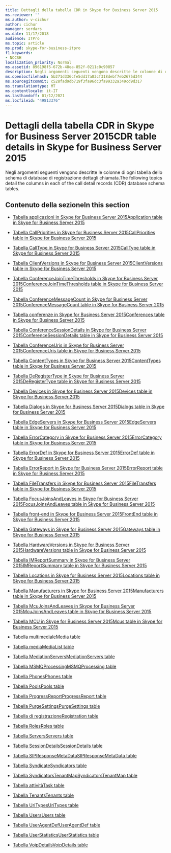 ```yaml
---
title: Dettagli della tabella CDR in Skype for Business Server 2015
ms.reviewer: ''
ms.author: v-cichur
author: cichur
manager: serdars
ms.date: 11/17/2018
audience: ITPro
ms.topic: article
ms.prod: skype-for-business-itpro
f1.keywords:
- NOCSH
localization_priority: Normal
ms.assetid: 896198f5-672b-48ea-852f-0211c0c90857
description: Negli argomenti seguenti vengono descritte le colonne di ogni tabella dello schema di database di registrazione dettagli chiamata.
ms.openlocfilehash: 5b271d336cfe5dd17a83cf318debf7eb2675d344
ms.sourcegitcommit: c528fad9db719f3fa96dc3fa99332a349cd9d317
ms.translationtype: MT
ms.contentlocale: it-IT
ms.lasthandoff: 01/12/2021
ms.locfileid: "49813376"
---
```

# <a name="cdr-table-details-in-skype-for-business-server-2015"></a><span data-ttu-id="c4310-103">Dettagli della tabella CDR in Skype for Business Server 2015</span><span class="sxs-lookup"><span data-stu-id="c4310-103">CDR table details in Skype for Business Server 2015</span></span>
 
<span data-ttu-id="c4310-104">Negli argomenti seguenti vengono descritte le colonne di ogni tabella dello schema di database di registrazione dettagli chiamata.</span><span class="sxs-lookup"><span data-stu-id="c4310-104">The following topics detail the columns in each of the call detail records (CDR) database schema tables.</span></span>
  
## <a name="in-this-section"></a><span data-ttu-id="c4310-105">Contenuto della sezione</span><span class="sxs-lookup"><span data-stu-id="c4310-105">In this section</span></span>

- [<span data-ttu-id="c4310-106">Tabella applicazioni in Skype for Business Server 2015</span><span class="sxs-lookup"><span data-stu-id="c4310-106">Application table in Skype for Business Server 2015</span></span>](application.md)
    
- [<span data-ttu-id="c4310-107">Tabella CallPriorities in Skype for Business Server 2015</span><span class="sxs-lookup"><span data-stu-id="c4310-107">CallPriorities table in Skype for Business Server 2015</span></span>](callpriorities.md)
    
- [<span data-ttu-id="c4310-108">Tabella CallType in Skype for Business Server 2015</span><span class="sxs-lookup"><span data-stu-id="c4310-108">CallType table in Skype for Business Server 2015</span></span>](calltype.md)
    
- [<span data-ttu-id="c4310-109">Tabella ClientVersions in Skype for Business Server 2015</span><span class="sxs-lookup"><span data-stu-id="c4310-109">ClientVersions table in Skype for Business Server 2015</span></span>](clientversions.md)
    
- [<span data-ttu-id="c4310-110">Tabella ConferenceJoinTimeThresholds in Skype for Business Server 2015</span><span class="sxs-lookup"><span data-stu-id="c4310-110">ConferenceJoinTimeThresholds table in Skype for Business Server 2015</span></span>](conferencejointimethresholds.md)
    
- [<span data-ttu-id="c4310-111">Tabella ConferenceMessageCount in Skype for Business Server 2015</span><span class="sxs-lookup"><span data-stu-id="c4310-111">ConferenceMessageCount table in Skype for Business Server 2015</span></span>](conferencemessagecount.md)
    
- [<span data-ttu-id="c4310-112">Tabella conferenze in Skype for Business Server 2015</span><span class="sxs-lookup"><span data-stu-id="c4310-112">Conferences table in Skype for Business Server 2015</span></span>](conferences.md)
    
- [<span data-ttu-id="c4310-113">Tabella ConferenceSessionDetails in Skype for Business Server 2015</span><span class="sxs-lookup"><span data-stu-id="c4310-113">ConferenceSessionDetails table in Skype for Business Server 2015</span></span>](conferencesessiondetails-0.md)
    
- [<span data-ttu-id="c4310-114">Tabella ConferenceUris in Skype for Business Server 2015</span><span class="sxs-lookup"><span data-stu-id="c4310-114">ConferenceUris table in Skype for Business Server 2015</span></span>](conferenceuris.md)
    
- [<span data-ttu-id="c4310-115">Tabella ContentTypes in Skype for Business Server 2015</span><span class="sxs-lookup"><span data-stu-id="c4310-115">ContentTypes table in Skype for Business Server 2015</span></span>](contenttypes.md)
    
- [<span data-ttu-id="c4310-116">Tabella DeRegisterType in Skype for Business Server 2015</span><span class="sxs-lookup"><span data-stu-id="c4310-116">DeRegisterType table in Skype for Business Server 2015</span></span>](deregistertype.md)
    
- [<span data-ttu-id="c4310-117">Tabella Devices in Skype for Business Server 2015</span><span class="sxs-lookup"><span data-stu-id="c4310-117">Devices table in Skype for Business Server 2015</span></span>](devices.md)
    
- [<span data-ttu-id="c4310-118">Tabella Dialogs in Skype for Business Server 2015</span><span class="sxs-lookup"><span data-stu-id="c4310-118">Dialogs table in Skype for Business Server 2015</span></span>](dialogs.md)
    
- [<span data-ttu-id="c4310-119">Tabella EdgeServers in Skype for Business Server 2015</span><span class="sxs-lookup"><span data-stu-id="c4310-119">EdgeServers table in Skype for Business Server 2015</span></span>](edgeservers.md)
    
- [<span data-ttu-id="c4310-120">Tabella ErrorCategory in Skype for Business Server 2015</span><span class="sxs-lookup"><span data-stu-id="c4310-120">ErrorCategory table in Skype for Business Server 2015</span></span>](errorcategory.md)
    
- [<span data-ttu-id="c4310-121">Tabella ErrorDef in Skype for Business Server 2015</span><span class="sxs-lookup"><span data-stu-id="c4310-121">ErrorDef table in Skype for Business Server 2015</span></span>](errordef.md)
    
- [<span data-ttu-id="c4310-122">Tabella ErrorReport in Skype for Business Server 2015</span><span class="sxs-lookup"><span data-stu-id="c4310-122">ErrorReport table in Skype for Business Server 2015</span></span>](errorreport.md)
    
- [<span data-ttu-id="c4310-123">Tabella FileTransfers in Skype for Business Server 2015</span><span class="sxs-lookup"><span data-stu-id="c4310-123">FileTransfers table in Skype for Business Server 2015</span></span>](filetransfers-0.md)
    
- [<span data-ttu-id="c4310-124">Tabella FocusJoinsAndLeaves in Skype for Business Server 2015</span><span class="sxs-lookup"><span data-stu-id="c4310-124">FocusJoinsAndLeaves table in Skype for Business Server 2015</span></span>](focusjoinsandleaves.md)
    
- [<span data-ttu-id="c4310-125">Tabella front-end in Skype for Business Server 2015</span><span class="sxs-lookup"><span data-stu-id="c4310-125">FrontEnd table in Skype for Business Server 2015</span></span>](frontend.md)
    
- [<span data-ttu-id="c4310-126">Tabella Gateways in Skype for Business Server 2015</span><span class="sxs-lookup"><span data-stu-id="c4310-126">Gateways table in Skype for Business Server 2015</span></span>](gateways.md)
    
- [<span data-ttu-id="c4310-127">Tabella HardwareVersions in Skype for Business Server 2015</span><span class="sxs-lookup"><span data-stu-id="c4310-127">HardwareVersions table in Skype for Business Server 2015</span></span>](hardwareversions.md)
    
- [<span data-ttu-id="c4310-128">Tabella IMReportSummary in Skype for Business Server 2015</span><span class="sxs-lookup"><span data-stu-id="c4310-128">IMReportSummary table in Skype for Business Server 2015</span></span>](imreportsummary.md)
    
- [<span data-ttu-id="c4310-129">Tabella Locations in Skype for Business Server 2015</span><span class="sxs-lookup"><span data-stu-id="c4310-129">Locations table in Skype for Business Server 2015</span></span>](locations.md)
    
- [<span data-ttu-id="c4310-130">Tabella Manufacturers in Skype for Business Server 2015</span><span class="sxs-lookup"><span data-stu-id="c4310-130">Manufacturers table in Skype for Business Server 2015</span></span>](manufacturers.md)
    
- [<span data-ttu-id="c4310-131">Tabella McuJoinsAndLeaves in Skype for Business Server 2015</span><span class="sxs-lookup"><span data-stu-id="c4310-131">McuJoinsAndLeaves table in Skype for Business Server 2015</span></span>](mcujoinsandleaves.md)
    
- [<span data-ttu-id="c4310-132">Tabella MCU in Skype for Business Server 2015</span><span class="sxs-lookup"><span data-stu-id="c4310-132">Mcus table in Skype for Business Server 2015</span></span>](mcus.md)
    
- [<span data-ttu-id="c4310-133">Tabella multimediale</span><span class="sxs-lookup"><span data-stu-id="c4310-133">Media table</span></span>](media.md)
    
- [<span data-ttu-id="c4310-134">Tabella media</span><span class="sxs-lookup"><span data-stu-id="c4310-134">MediaList table</span></span>](medialist.md)
    
- [<span data-ttu-id="c4310-135">Tabella MediationServers</span><span class="sxs-lookup"><span data-stu-id="c4310-135">MediationServers table</span></span>](mediationservers.md)
    
- [<span data-ttu-id="c4310-136">Tabella MSMQProcessing</span><span class="sxs-lookup"><span data-stu-id="c4310-136">MSMQProcessing table</span></span>](msmqprocessing.md)
    
- [<span data-ttu-id="c4310-137">Tabella Phones</span><span class="sxs-lookup"><span data-stu-id="c4310-137">Phones table</span></span>](phones.md)
    
- [<span data-ttu-id="c4310-138">Tabella Pools</span><span class="sxs-lookup"><span data-stu-id="c4310-138">Pools table</span></span>](pools.md)
    
- [<span data-ttu-id="c4310-139">Tabella ProgressReport</span><span class="sxs-lookup"><span data-stu-id="c4310-139">ProgressReport table</span></span>](progressreport.md)
    
- [<span data-ttu-id="c4310-140">Tabella PurgeSettings</span><span class="sxs-lookup"><span data-stu-id="c4310-140">PurgeSettings table</span></span>](purgesettings.md)
    
- [<span data-ttu-id="c4310-141">Tabella di registrazione</span><span class="sxs-lookup"><span data-stu-id="c4310-141">Registration table</span></span>](registration.md)
    
- [<span data-ttu-id="c4310-142">Tabella Roles</span><span class="sxs-lookup"><span data-stu-id="c4310-142">Roles table</span></span>](roles.md)
    
- [<span data-ttu-id="c4310-143">Tabella Servers</span><span class="sxs-lookup"><span data-stu-id="c4310-143">Servers table</span></span>](servers.md)
    
- [<span data-ttu-id="c4310-144">Tabella SessionDetails</span><span class="sxs-lookup"><span data-stu-id="c4310-144">SessionDetails table</span></span>](sessiondetails.md)
    
- [<span data-ttu-id="c4310-145">Tabella SIPResponseMetaData</span><span class="sxs-lookup"><span data-stu-id="c4310-145">SIPResponseMetaData table</span></span>](sipresponsemetadata.md)
    
- [<span data-ttu-id="c4310-146">Tabella Syndicate</span><span class="sxs-lookup"><span data-stu-id="c4310-146">Syndicators table</span></span>](syndicators.md)
    
- [<span data-ttu-id="c4310-147">Tabella SyndicatorsTenantMap</span><span class="sxs-lookup"><span data-stu-id="c4310-147">SyndicatorsTenantMap table</span></span>](syndicatorstenantmap.md)
    
- [<span data-ttu-id="c4310-148">Tabella attività</span><span class="sxs-lookup"><span data-stu-id="c4310-148">Task table</span></span>](task.md)
    
- [<span data-ttu-id="c4310-149">Tabella Tenants</span><span class="sxs-lookup"><span data-stu-id="c4310-149">Tenants table</span></span>](tenants.md)
    
- [<span data-ttu-id="c4310-150">Tabella UriTypes</span><span class="sxs-lookup"><span data-stu-id="c4310-150">UriTypes table</span></span>](uritypes.md)
    
- [<span data-ttu-id="c4310-151">Tabella Users</span><span class="sxs-lookup"><span data-stu-id="c4310-151">Users table</span></span>](users.md)
    
- [<span data-ttu-id="c4310-152">Tabella UserAgentDef</span><span class="sxs-lookup"><span data-stu-id="c4310-152">UserAgentDef table</span></span>](useragentdef.md)
    
- [<span data-ttu-id="c4310-153">Tabella UserStatistics</span><span class="sxs-lookup"><span data-stu-id="c4310-153">UserStatistics table</span></span>](userstatistics.md)
    
- [<span data-ttu-id="c4310-154">Tabella VoipDetails</span><span class="sxs-lookup"><span data-stu-id="c4310-154">VoipDetails table</span></span>](voipdetails-0.md)
    


